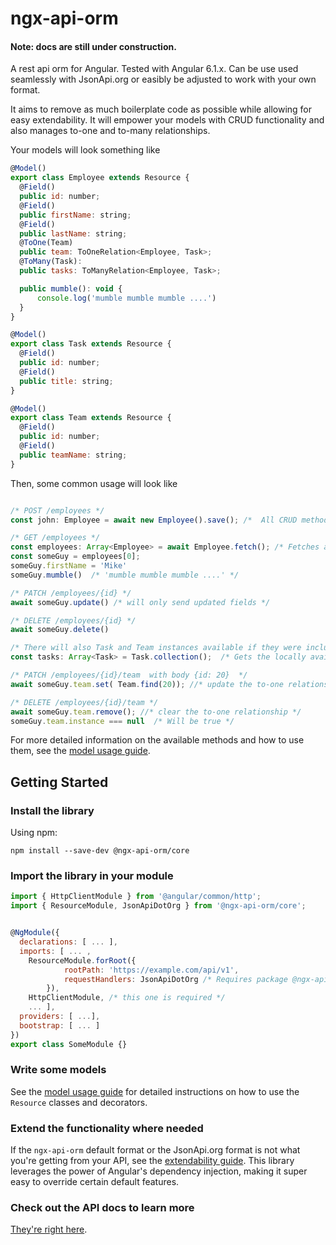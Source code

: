 # ngx-api-orm

#### Note: docs are still under construction.

A rest api orm for Angular. Tested with Angular 6.1.x. Can be use used seamlessly with JsonApi.org or easibly be adjusted to work with your own format. 

It aims to remove as much boilerplate code as possible while allowing for easy extendability. It will empower your models with CRUD functionality and also manages to-one and to-many relationships.

Your models will look something like

```js
@Model()
export class Employee extends Resource {
  @Field()
  public id: number;
  @Field()
  public firstName: string;
  @Field()
  public lastName: string;
  @ToOne(Team)
  public team: ToOneRelation<Employee, Task>;
  @ToMany(Task): 
  public tasks: ToManyRelation<Employee, Task>;

  public mumble(): void {
      console.log('mumble mumble mumble ....')
  }
}

@Model()
export class Task extends Resource {
  @Field()
  public id: number;
  @Field()
  public title: string;
}

@Model()
export class Team extends Resource {
  @Field()
  public id: number;
  @Field()
  public teamName: string;
}
```


Then, some common usage will look like


```js

/* POST /employees */
const john: Employee = await new Employee().save(); /*  All CRUD methods come with type safety. */

/* GET /employees */
const employees: Array<Employee> = await Employee.fetch(); /* Fetches all from API. */
const someGuy = employees[0];
someGuy.firstName = 'Mike'
someGuy.mumble()  /* 'mumble mumble mumble ....' */

/* PATCH /employees/{id} */
await someGuy.update() /* will only send updated fields */

/* DELETE /employees/{id} */
await someGuy.delete()

/* There will also Task and Team instances available if they were included by the response from GET /employees */
const tasks: Array<Task> = Task.collection();  /* Gets the locally available instances */

/* PATCH /employees/{id}/team  with body {id: 20}  */
await someGuy.team.set( Team.find(20)); //* update the to-one relationship */

/* DELETE /employees/{id}/team */
await someGuy.team.remove(); //* clear the to-one relationship */
someGuy.team.instance === null  /* Will be true */
```

For more detailed information on the available methods and how to use them, see the [model usage guide](additional-documentation/model-usage.html).


## Getting Started

### Install the library
Using npm:
```console
npm install --save-dev @ngx-api-orm/core
```

### Import the library in your module
```js
import { HttpClientModule } from '@angular/common/http';
import { ResourceModule, JsonApiDotOrg } from '@ngx-api-orm/core';


@NgModule({
  declarations: [ ... ],
  imports: [ ... ,
    ResourceModule.forRoot({ 
            rootPath: 'https://example.com/api/v1',
            requestHandlers: JsonApiDotOrg /* Requires package @ngx-api-orm/json-api. Omit this line if you're not using a JsonApi.org formatted API.  */
        }),
    HttpClientModule, /* this one is required */
    ... ],
  providers: [ ...],
  bootstrap: [ ... ]
})
export class SomeModule {}
```

### Write some models
See the [model usage guide](https://maurei.github.io/ngx-api-orm/additional-documentation/model-usage.html) for detailed instructions on how to use the `Resource` classes and decorators.

### Extend the functionality where needed
If the `ngx-api-orm` default format or the JsonApi.org format is not what you're getting from your API, see the [extendability guide](/https://maurei.github.io/ngx-api-orm/additional-documentation/extendability.html). This library leverages the power of Angular's dependency injection, making it super easy to override certain default features.

### Check out the API docs to learn more
[They're right here](https://maurei.github.io/ngx-api-orm/documentation).


